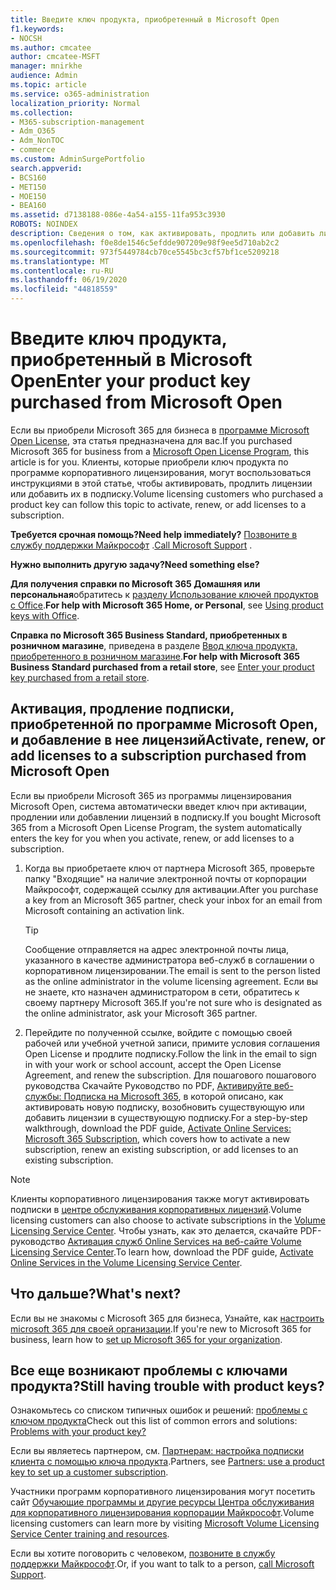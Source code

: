 ```yaml
---
title: Введите ключ продукта, приобретенный в Microsoft Open
f1.keywords:
- NOCSH
ms.author: cmcatee
author: cmcatee-MSFT
manager: mnirkhe
audience: Admin
ms.topic: article
ms.service: o365-administration
localization_priority: Normal
ms.collection:
- M365-subscription-management
- Adm_O365
- Adm_NonTOC
- commerce
ms.custom: AdminSurgePortfolio
search.appverid:
- BCS160
- MET150
- MOE150
- BEA160
ms.assetid: d7138188-086e-4a54-a155-11fa953c3930
ROBOTS: NOINDEX
description: Сведения о том, как активировать, продлить или добавить лицензии на подписку Microsoft 365 для бизнеса.
ms.openlocfilehash: f0e8de1546c5efdde907209e98f9ee5d710ab2c2
ms.sourcegitcommit: 973f5449784cb70ce5545bc3cf57bf1ce5209218
ms.translationtype: MT
ms.contentlocale: ru-RU
ms.lasthandoff: 06/19/2020
ms.locfileid: "44818559"
---
```

# <a name="enter-your-product-key-purchased-from-microsoft-open"></a><span data-ttu-id="f83a8-103">Введите ключ продукта, приобретенный в Microsoft Open</span><span class="sxs-lookup"><span data-stu-id="f83a8-103">Enter your product key purchased from Microsoft Open</span></span>

<span data-ttu-id="f83a8-104">Если вы приобрели Microsoft 365 для бизнеса в [программе Microsoft Open License](https://go.microsoft.com/fwlink/p/?LinkID=613298), эта статья предназначена для вас.</span><span class="sxs-lookup"><span data-stu-id="f83a8-104">If you purchased Microsoft 365 for business from a [Microsoft Open License Program](https://go.microsoft.com/fwlink/p/?LinkID=613298), this article is for you.</span></span> <span data-ttu-id="f83a8-105">Клиенты, которые приобрели ключ продукта по программе корпоративного лицензирования, могут воспользоваться инструкциями в этой статье, чтобы активировать, продлить лицензии или добавить их в подписку.</span><span class="sxs-lookup"><span data-stu-id="f83a8-105">Volume licensing customers who purchased a product key can follow this topic to activate, renew, or add licenses to a subscription.</span></span>
  
 <span data-ttu-id="f83a8-106">**Требуется срочная помощь?**</span><span class="sxs-lookup"><span data-stu-id="f83a8-106">**Need help immediately?**</span></span> <span data-ttu-id="f83a8-107">[Позвоните в службу поддержки Майкрософт](../admin/contact-support-for-business-products.md) .</span><span class="sxs-lookup"><span data-stu-id="f83a8-107">[Call Microsoft Support](../admin/contact-support-for-business-products.md) .</span></span> 
  
 <span data-ttu-id="f83a8-108">**Нужно выполнить другую задачу?**</span><span class="sxs-lookup"><span data-stu-id="f83a8-108">**Need something else?**</span></span>
 
 <span data-ttu-id="f83a8-109">**Для получения справки по Microsoft 365 Домашняя или персональная**обратитесь к [разделу Использование ключей продуктов с Office](https://support.microsoft.com/office/12a5763a-d45c-4685-8c95-a44500213759.aspx).</span><span class="sxs-lookup"><span data-stu-id="f83a8-109">**For help with Microsoft 365 Home, or Personal**, see [Using product keys with Office](https://support.microsoft.com/office/12a5763a-d45c-4685-8c95-a44500213759.aspx).</span></span>
  
 <span data-ttu-id="f83a8-110">**Справка по Microsoft 365 Business Standard, приобретенных в розничном магазине**, приведена в разделе [Ввод ключа продукта, приобретенного в розничном магазине](enter-your-product-key.md).</span><span class="sxs-lookup"><span data-stu-id="f83a8-110">**For help with Microsoft 365 Business Standard purchased from a retail store**, see [Enter your product key purchased from a retail store](enter-your-product-key.md).</span></span> 
  
## <a name="activate-renew-or-add-licenses-to-a-subscription-purchased-from-microsoft-open"></a><span data-ttu-id="f83a8-111">Активация, продление подписки, приобретенной по программе Microsoft Open, и добавление в нее лицензий</span><span class="sxs-lookup"><span data-stu-id="f83a8-111">Activate, renew, or add licenses to a subscription purchased from Microsoft Open</span></span>

<span data-ttu-id="f83a8-112">Если вы приобрели Microsoft 365 из программы лицензирования Microsoft Open, система автоматически введет ключ при активации, продлении или добавлении лицензий в подписку.</span><span class="sxs-lookup"><span data-stu-id="f83a8-112">If you bought Microsoft 365 from a Microsoft Open License Program, the system automatically enters the key for you when you activate, renew, or add licenses to a subscription.</span></span>
  
1. <span data-ttu-id="f83a8-113">Когда вы приобретаете ключ от партнера Microsoft 365, проверьте папку "Входящие" на наличие электронной почты от корпорации Майкрософт, содержащей ссылку для активации.</span><span class="sxs-lookup"><span data-stu-id="f83a8-113">After you purchase a key from an Microsoft 365 partner, check your inbox for an email from Microsoft containing an activation link.</span></span>
    
    > [!TIP]
    >  <span data-ttu-id="f83a8-114">Сообщение отправляется на адрес электронной почты лица, указанного в качестве администратора веб-служб в соглашении о корпоративном лицензировании.</span><span class="sxs-lookup"><span data-stu-id="f83a8-114">The email is sent to the person listed as the online administrator in the volume licensing agreement.</span></span> <span data-ttu-id="f83a8-115">Если вы не знаете, кто назначен администратором в сети, обратитесь к своему партнеру Microsoft 365.</span><span class="sxs-lookup"><span data-stu-id="f83a8-115">If you're not sure who is designated as the online administrator, ask your Microsoft 365 partner.</span></span> 
  
2. <span data-ttu-id="f83a8-116">Перейдите по полученной ссылке, войдите с помощью своей рабочей или учебной учетной записи, примите условия соглашения Open License и продлите подписку.</span><span class="sxs-lookup"><span data-stu-id="f83a8-116">Follow the link in the email to sign in with your work or school account, accept the Open License Agreement, and renew the subscription.</span></span> <span data-ttu-id="f83a8-117">Для пошагового пошагового руководства Скачайте Руководство по PDF, [Активируйте веб-службы: Подписка на Microsoft 365](https://go.microsoft.com/fwlink/p/?LinkId=618100), в которой описано, как активировать новую подписку, возобновить существующую или добавить лицензии в существующую подписку.</span><span class="sxs-lookup"><span data-stu-id="f83a8-117">For a step-by-step walkthrough, download the PDF guide, [Activate Online Services: Microsoft 365 Subscription](https://go.microsoft.com/fwlink/p/?LinkId=618100), which covers how to activate a new subscription, renew an existing subscription, or add licenses to an existing subscription.</span></span>
    
> [!NOTE]
> <span data-ttu-id="f83a8-118">Клиенты корпоративного лицензирования также могут активировать подписки в [центре обслуживания корпоративных лицензий](https://go.microsoft.com/fwlink/p/?LinkID=282016).</span><span class="sxs-lookup"><span data-stu-id="f83a8-118">Volume licensing customers can also choose to activate subscriptions in the [Volume Licensing Service Center](https://go.microsoft.com/fwlink/p/?LinkID=282016).</span></span> <span data-ttu-id="f83a8-119">Чтобы узнать, как это делается, скачайте PDF-руководство [Активация служб Online Services на веб-сайте Volume Licensing Service Center](https://go.microsoft.com/fwlink/p/?LinkId=618096).</span><span class="sxs-lookup"><span data-stu-id="f83a8-119">To learn how, download the PDF guide, [Activate Online Services in the Volume Licensing Service Center](https://go.microsoft.com/fwlink/p/?LinkId=618096).</span></span> 
  
## <a name="whats-next"></a><span data-ttu-id="f83a8-120">Что дальше?</span><span class="sxs-lookup"><span data-stu-id="f83a8-120">What's next?</span></span>

<span data-ttu-id="f83a8-121">Если вы не знакомы с Microsoft 365 для бизнеса, Узнайте, как [настроить microsoft 365 для своей организации](../admin/setup/setup.md).</span><span class="sxs-lookup"><span data-stu-id="f83a8-121">If you're new to Microsoft 365 for business, learn how to [set up Microsoft 365 for your organization](../admin/setup/setup.md).</span></span>
  
## <a name="still-having-trouble-with-product-keys"></a><span data-ttu-id="f83a8-122">Все еще возникают проблемы с ключами продукта?</span><span class="sxs-lookup"><span data-stu-id="f83a8-122">Still having trouble with product keys?</span></span>

<span data-ttu-id="f83a8-123">Ознакомьтесь со списком типичных ошибок и решений: [проблемы с ключом продукта](product-key-errors-and-solutions.md)</span><span class="sxs-lookup"><span data-stu-id="f83a8-123">Check out this list of common errors and solutions: [Problems with your product key?](product-key-errors-and-solutions.md)</span></span>
  
<span data-ttu-id="f83a8-124">Если вы являетесь партнером, см. [Партнерам: настройка подписки клиента с помощью ключа продукта](https://support.microsoft.com/office/cf22c50f-95c9-4fa2-b959-c264de256d40).</span><span class="sxs-lookup"><span data-stu-id="f83a8-124">Partners, see [Partners: use a product key to set up a customer subscription](https://support.microsoft.com/office/cf22c50f-95c9-4fa2-b959-c264de256d40).</span></span>
  
<span data-ttu-id="f83a8-125">Участники программ корпоративного лицензирования могут посетить сайт [Обучающие программы и другие ресурсы Центра обслуживания для корпоративного лицензирования корпорации Майкрософт](https://go.microsoft.com/fwlink/p/?LinkId=618103).</span><span class="sxs-lookup"><span data-stu-id="f83a8-125">Volume licensing customers can learn more by visiting [Microsoft Volume Licensing Service Center training and resources](https://go.microsoft.com/fwlink/p/?LinkId=618103).</span></span>
  
<span data-ttu-id="f83a8-126">Если вы хотите поговорить с человеком, [позвоните в службу поддержки Майкрософт](../admin/contact-support-for-business-products.md).</span><span class="sxs-lookup"><span data-stu-id="f83a8-126">Or, if you want to talk to a person, [call Microsoft Support](../admin/contact-support-for-business-products.md).</span></span>
